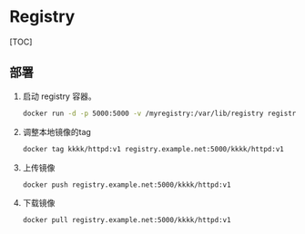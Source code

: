 # Registry

[TOC]

## 部署

1. 启动 registry 容器。

   ```bash
   docker run -d -p 5000:5000 -v /myregistry:/var/lib/registry registry:2
   ```

2. 调整本地镜像的tag

   ```bash
   docker tag kkkk/httpd:v1 registry.example.net:5000/kkkk/httpd:v1
   ```

3. 上传镜像

   ```bash
   docker push registry.example.net:5000/kkkk/httpd:v1
   ```

4. 下载镜像

   ```bash
   docker pull registry.example.net:5000/kkkk/httpd:v1
   ```

   

